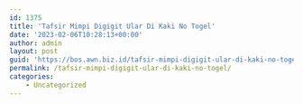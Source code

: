 ```yaml
---
id: 1375
title: 'Tafsir Mimpi Digigit Ular Di Kaki No Togel'
date: '2023-02-06T10:28:13+00:00'
author: admin
layout: post
guid: 'https://bos.awn.biz.id/tafsir-mimpi-digigit-ular-di-kaki-no-togel/'
permalink: /tafsir-mimpi-digigit-ular-di-kaki-no-togel/
categories:
    - Uncategorized
---
```



